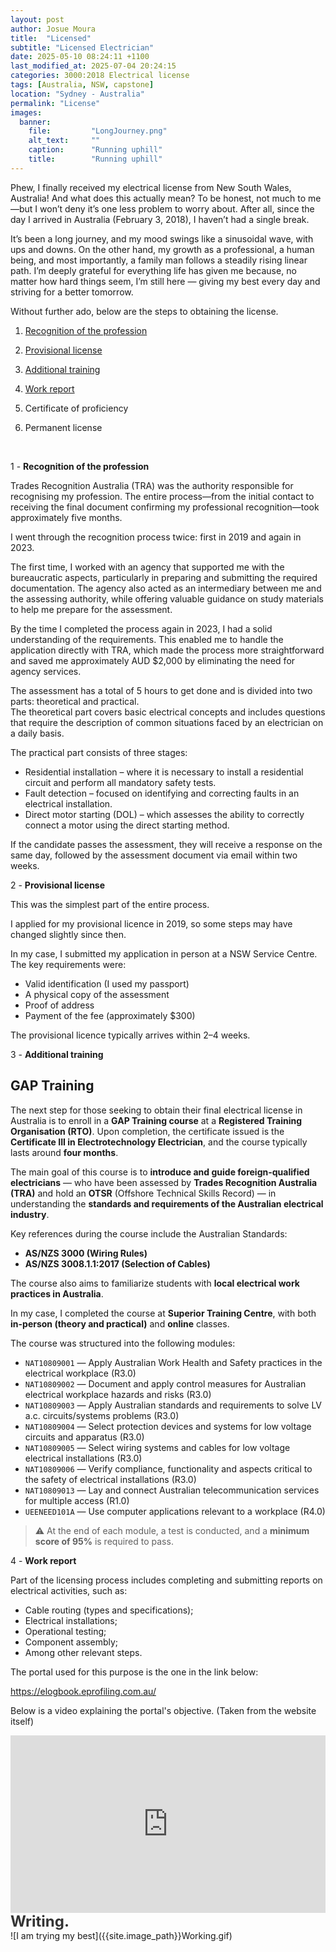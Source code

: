 ```yaml
---
layout: post
author: Josue Moura
title:  "Licensed"
subtitle: "Licensed Electrician"
date: 2025-05-10 08:24:11 +1100
last_modified_at: 2025-07-04 20:24:15
categories: 3000:2018 Electrical license
tags: [Australia, NSW, capstone]
location: "Sydney - Australia"
permalink: "License"
images:
  banner:
    file:         "LongJourney.png"
    alt_text:     ""
    caption:      "Running uphill"
    title:        "Running uphill"
---
```

<style>
/* temp */

    .typing {
      font-size: 24px;
      font-weight: bold;
      color: #333;
    }

    .dots::after {
      content: "";
      display: inline-block;
      animation: dots 1.5s steps(4, end) infinite;
    }

    @keyframes dots {
      0% {
        content: "";
      }
      25% {
        content: ".";
      }
      50% {
        content: "..";
      }
      75% {
        content: "...";
      }
      100% {
        content: "";
      }
    }
/* temp */

</style>

Phew, I finally received my electrical license from New South Wales, Australia! And what does this actually mean? To be honest, not much to me—but I won’t deny it’s one less problem to worry about. After all, since the day I arrived in Australia (February 3, 2018), I haven’t had a single break.

It’s been a long journey, and my mood swings like a sinusoidal wave, with ups and downs. On the other hand, my growth as a professional, a human being, and most importantly, a family man follows a steadily rising linear path. I’m deeply grateful for everything life has given me because, no matter how hard things seem, I’m still here — giving my best every day and striving for a better tomorrow.

Without further ado, below are the steps to obtaining the license.

1. <a href="#one">Recognition of the profession</a>

2. <a href="#two">Provisional license</a>

3. <a href="#three">Additional training</a>

4. <a href="#four">Work report</a>

5. Certificate of proficiency

6. Permanent license


<br>

1 - **<span id="one">Recognition of the profession</span>**

Trades Recognition Australia (TRA) was the authority responsible for recognising my profession. The entire process—from the initial contact to receiving the final document confirming my professional recognition—took approximately five months.

I went through the recognition process twice: first in 2019 and again in 2023.

The first time, I worked with an agency that supported me with the bureaucratic aspects, particularly in preparing and submitting the required documentation. The agency also acted as an intermediary between me and the assessing authority, while offering valuable guidance on study materials to help me prepare for the assessment.

By the time I completed the process again in 2023, I had a solid understanding of the requirements. This enabled me to handle the application directly with TRA, which made the process more straightforward and saved me approximately AUD $2,000 by eliminating the need for agency services.

The assessment has a total of 5 hours to get done and is divided into two parts: theoretical and practical.  
The theoretical part covers basic electrical concepts and includes questions that require the description of common situations faced by an electrician on a daily basis.

The practical part consists of three stages:
- Residential installation – where it is necessary to install a residential circuit and perform all mandatory safety tests.  
- Fault detection – focused on identifying and correcting faults in an electrical installation.  
- Direct motor starting (DOL) – which assesses the ability to correctly connect a motor using the direct starting method.

If the candidate passes the assessment, they will receive a response on the same day, followed by the assessment document via email within two weeks.

2 - **<span id="two">Provisional license</span>**

This was the simplest part of the entire process.

I applied for my provisional licence in 2019, so some steps may have changed slightly since then.

In my case, I submitted my application in person at a NSW Service Centre. The key requirements were:

- Valid identification (I used my passport)
- A physical copy of the assessment
- Proof of address
- Payment of the fee (approximately $300)

The provisional licence typically arrives within 2–4 weeks.

3 - **<span id="three">Additional training</span>**

## GAP Training

The next step for those seeking to obtain their final electrical license in Australia is to enroll in a **GAP Training course** at a **Registered Training Organisation (RTO)**. Upon completion, the certificate issued is the **Certificate III in Electrotechnology Electrician**, and the course typically lasts around **four months**.

The main goal of this course is to **introduce and guide foreign-qualified electricians** — who have been assessed by **Trades Recognition Australia (TRA)** and hold an **OTSR** (Offshore Technical Skills Record) — in understanding the **standards and requirements of the Australian electrical industry**.

Key references during the course include the Australian Standards:
- **AS/NZS 3000 (Wiring Rules)**
- **AS/NZS 3008.1.1:2017 (Selection of Cables)**

The course also aims to familiarize students with **local electrical work practices in Australia**.

In my case, I completed the course at **Superior Training Centre**, with both **in-person (theory and practical)** and **online** classes.

The course was structured into the following modules:

- `NAT10809001` — Apply Australian Work Health and Safety practices in the electrical workplace (R3.0)  
- `NAT10809002` — Document and apply control measures for Australian electrical workplace hazards and risks (R3.0)  
- `NAT10809003` — Apply Australian standards and requirements to solve LV a.c. circuits/systems problems (R3.0)  
- `NAT10809004` — Select protection devices and systems for low voltage circuits and apparatus (R3.0)  
- `NAT10809005` — Select wiring systems and cables for low voltage electrical installations (R3.0)  
- `NAT10809006` — Verify compliance, functionality and aspects critical to the safety of electrical installations (R3.0)  
- `NAT10809013` — Lay and connect Australian telecommunication services for multiple access (R1.0)  
- `UEENEED101A` — Use computer applications relevant to a workplace (R4.0)

> ⚠️ At the end of each module, a test is conducted, and a **minimum score of 95%** is required to pass.

4 - **<span id="four">Work report</span>**


Part of the licensing process includes completing and submitting reports on electrical activities, such as:

- Cable routing (types and specifications);
- Electrical installations;
- Operational testing;
- Component assembly;
- Among other relevant steps.

The portal used for this purpose is the one in the link below:

https://elogbook.eprofiling.com.au/

Below is a video explaining the portal's objective. (Taken from the website itself)

<div style="padding:56.25% 0 0 0;position:relative;">
  <iframe src="https://player.vimeo.com/video/212673489?h=6f3a0e0a7a" style="position:absolute;top:0;left:0;width:100%;height:100%;" frameborder="0" allow="autoplay; fullscreen; picture-in-picture" allowfullscreen></iframe>
</div>
<script src="https://player.vimeo.com/api/player.js"></script>

<div class="typing">
    Writing<span class="dots"></span>
</div>
![I am trying my best]({{site.image_path}}Working.gif)